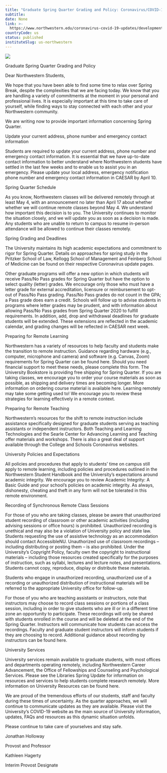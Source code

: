 ```yaml
---
title: "Graduate Spring Quarter Grading and Policy: Coronavirus/COVID-19 Updates"
subtitle: 
date: None
link: >-
  https://www.northwestern.edu/coronavirus-covid-19-updates/developments/graduate-spring-quarter-grading-and-policy.html
countryCode: us
status: published
instituteSlug: us-northwestern
---
```

![](https://common.northwestern.edu/v8/images/northwestern-thumbnail.jpg)

Graduate Spring Quarter Grading and Policy

Dear Northwestern Students,

We hope that you have been able to find some time to relax over Spring Break, despite the complexities that we are facing today. We know that you are handling a variety of commitments at the moment in your personal and professional lives. It is especially important at this time to take care of yourself, while finding ways to stay connected with each other and your Northwestern community.

We are writing now to provide important information concerning Spring Quarter.

Update your current address, phone number and emergency contact information

Students are required to update your current address, phone number and emergency contact information. It is essential that we have up-to-date contact information to better understand where Northwestern students have settled in the last few weeks and to enable us to assist you in an emergency. Please update your local address, emergency notification phone number and emergency contact information in CAESAR by April 10.

Spring Quarter Schedule

As you know, Northwestern classes will be delivered remotely through at least May 4, with an announcement no later than April 17 about whether whether we will continue remote classes beyond May 4. We understand how important this decision is to you. The University continues to monitor the situation closely, and we will update you as soon as a decision is made. Any students who are unable to return to campus to resume in-person attendance will be allowed to continue their classes remotely.

Spring Grading and Deadlines

The University maintains its high academic expectations and commitment to rigor for Spring Quarter. Details on approaches for spring study in the Pritzker School of Law, Kellogg School of Management and Feinberg School of Medicine can be found on their respective Coronavirus update pages.

Other graduate programs will offer a new option in which students will receive Pass/No Pass grades for Spring Quarter but have the option to select quality (letter) grades. We encourage only those who must have a letter grade for external accreditation, licensure or reimbursement to opt-out of Pass/No Pass grading. Pass/No Pass grades do not count in the GPA; a Pass grade does earn a credit. Schools will follow up to advise students in programs where letter grades may be prudent, and with information about allowing Pass/No Pass grades from Spring Quarter 2020 to fulfill requirements. In addition, add, drop and withdrawal deadlines for graduate students will be extended. These extensions are reflected in the academic calendar, and grading changes will be reflected in CAESAR next week.

Preparing for Remote Learning

Northwestern has a variety of resources to help faculty and students make the transition to remote instruction. Guidance regarding hardware (e.g., computer, microphone and camera) and software (e.g. Canvas, Zoom) requirements for Spring Quarter can be found here. Should you need financial support to meet these needs, please complete this form. The University Bookstore is providing free shipping for Spring Quarter. If you are taking classes, we encourage you to order your course materials as soon as possible, as shipping and delivery times are becoming longer. More information on ordering course material is available here. Learning remotely may take some getting used to! We encourage you to review these strategies for learning effectively in a remote context.

Preparing for Remote Teaching

Northwestern’s resources for the shift to remote instruction include assistance specifically designed for graduate students serving as teaching assistants or independent instructors. Both Teaching and Learning Technologies and the Searle Center for Advancing Learning and Teaching offer materials and workshops. There is also a great deal of support available through the College and Schools Coronavirus websites.

University Policies and Expectations

All policies and procedures that apply to students’ time on campus still apply to remote learning, including policies and procedures outlined in the Northwestern Student Handbook and the University’s expectations around academic integrity. We encourage you to review Academic Integrity: A Basic Guide and your school’s policies on academic integrity. As always, dishonesty, cheating and theft in any form will not be tolerated in this remote environment.

Recording of Synchronous Remote Class Sessions

For those of you who are taking classes, please be aware that unauthorized student recording of classroom or other academic activities (including advising sessions or office hours) is prohibited. Unauthorized recording is unethical and may also be a violation of University policy and state law. Students requesting the use of assistive technology as an accommodation should contact AccessibleNU. Unauthorized use of classroom recordings – including distributing or posting them – is also prohibited. Under the University’s Copyright Policy, faculty own the copyright to instructional materials – including those resources created specifically for the purposes of instruction, such as syllabi, lectures and lecture notes, and presentations. Students cannot copy, reproduce, display or distribute these materials.

Students who engage in unauthorized recording, unauthorized use of a recording or unauthorized distribution of instructional materials will be referred to the appropriate University office for follow-up.

For those of you who are teaching assistants or instructors, note that instructors may choose to record class sessions or portions of a class session, including in order to give students who are ill or in a different time zone an opportunity to participate. These recordings will only be shared with students enrolled in the course and will be deleted at the end of the Spring Quarter. Instructors will communicate how students can access the recordings. Faculty and graduate student instructors will inform students if they are choosing to record. Additional guidance about recording by instructors can be found here.

University Services

University services remain available to graduate students, with most offices and departments operating remotely, including Northwestern Career Advancement, the Office of Fellowships and Counseling and Psychological Services. Please see the Libraries Spring Update for information on resources and services to help students complete research remotely. More information on University Resources can be found here.

We are proud of the tremendous efforts of our students, staff and faculty during these times of uncertainty. As the quarter approaches, we will continue to communicate updates as they are available. Please visit the University’s COVID-19 website as the main source of University information, updates, FAQs and resources as this dynamic situation unfolds.

Please continue to take care of yourselves and stay safe.

Jonathan Holloway

Provost and Professor

Kathleen Hagerty

Interim Provost Designate